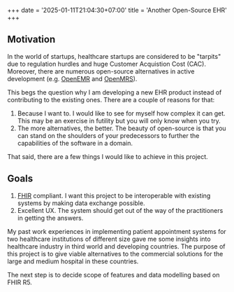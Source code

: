 +++
date = '2025-01-11T21:04:30+07:00'
title = 'Another Open-Source EHR'
+++
## Motivation

In the world of startups, healthcare startups are considered to be "tarpits"
due to regulation hurdles and huge Customer Acquistion Cost (CAC). Moreover,
there are numerous open-source alternatives in active development (e.g.
[OpenEMR](https://www.open-emr.org/) and [OpenMRS](https://openmrs.org/)).

This begs the question why I am developing a new EHR product instead of
contributing to the existing ones. There are a couple of reasons for that:

1. Because I want to. I would like to see for myself how complex it can get.
   This may be an exercise in futility but you will only know when you try.
2. The more alternatives, the better. The beauty of open-source is that you can
   stand on the shoulders of your predecessors to further the capabilities of
   the software in a domain.

That said, there are a few things I would like to achieve in this project.

## Goals

1. [FHIR](https://www.hl7.org/fhir) compliant. I want this project to be
   interoperable with existing systems by making data exchange possible.
2. Excellent UX. The system should get out of the way of the practitioners in
   getting the answers.

My past work experiences in implementing patient appointment systems for two
healthcare institutions of different size gave me some insights into healthcare
industry in third world and developing countries. The purpose of this project
is to give viable alternatives to the commercial solutions for the large and
medium hospital in these countries.

The next step is to decide scope of features and data modelling based on FHIR
R5.
